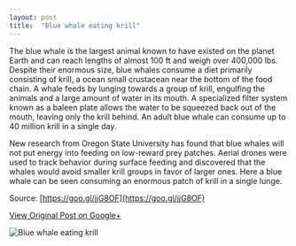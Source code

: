 ```yaml
---
layout: post
title:  "Blue whale eating krill"
---
```


The blue whale is the largest animal known to have existed on the planet Earth and can reach lengths of almost 100 ft and weigh over 400,000 lbs. Despite their enormous size, blue whales consume a diet primarily consisting of krill, a ocean small crustacean near the bottom of the food chain. A whale feeds by lunging towards a group of krill, engulfing the animals and a large amount of water in its mouth. A specialized filter system known as a baleen plate allows the water to be squeezed back out of the mouth, leaving only the krill behind. An adult blue whale can consume up to 40 million krill in a single day.

New research from Oregon State University has found that blue whales will not put energy into feeding on low-reward prey patches. Aerial drones were used to track behavior during surface feeding and discovered that the whales would avoid smaller krill groups in favor of larger ones. Here a blue whale can be seen consuming an enormous patch of krill in a single lunge.

Source: [https://goo.gl/jjG8OF](https://goo.gl/jjG8OF)

[View Original Post on Google+](https://plus.google.com/+ColinSullender/posts/cSLtdhaGHHQ)

![Blue whale eating krill](/assets/img/2017-04-22-Blue-Whale.gif)
